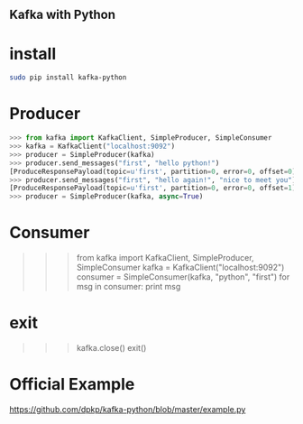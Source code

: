 Kafka with Python
----

# install
```sh
sudo pip install kafka-python
```



# Producer
```python
>>> from kafka import KafkaClient, SimpleProducer, SimpleConsumer
>>> kafka = KafkaClient("localhost:9092")
>>> producer = SimpleProducer(kafka)
>>> producer.send_messages("first", "hello python!")
[ProduceResponsePayload(topic=u'first', partition=0, error=0, offset=0)]
>>> producer.send_messages("first", "hello again!", "nice to meet you")
[ProduceResponsePayload(topic=u'first', partition=0, error=0, offset=1)]
>>> producer = SimpleProducer(kafka, async=True)
```

# Consumer
>>> from kafka import KafkaClient, SimpleProducer, SimpleConsumer
>>> kafka = KafkaClient("localhost:9092")
>>> consumer = SimpleConsumer(kafka, "python", "first")
>>> for msg in consumer:
>>> 	print msg

# exit
>>> kafka.close()
>>> exit()

# Official Example
https://github.com/dpkp/kafka-python/blob/master/example.py